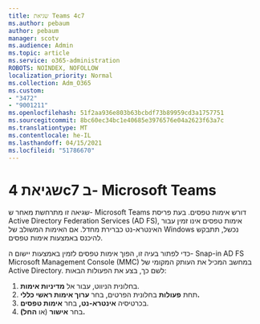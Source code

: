 ```yaml
---
title: שגיאת Teams 4c7
ms.author: pebaum
author: pebaum
manager: scotv
ms.audience: Admin
ms.topic: article
ms.service: o365-administration
ROBOTS: NOINDEX, NOFOLLOW
localization_priority: Normal
ms.collection: Adm_O365
ms.custom:
- "3472"
- "9001211"
ms.openlocfilehash: 51f2aa936e803b63bcbdf73b89959cd3a1757751
ms.sourcegitcommit: 8bc60ec34bc1e40685e3976576e04a2623f63a7c
ms.translationtype: MT
ms.contentlocale: he-IL
ms.lasthandoff: 04/15/2021
ms.locfileid: "51786670"
---
```

# <a name="4c7-error-in-microsoft-teams"></a>שגיאת 4c7 ב- Microsoft Teams

שגיאה זו מתרחשת מאחר ש- Microsoft Teams דורש אימות טפסים. בעת פריסת Active Directory Federation Services (AD FS), אימות טפסים אינו זמין עבור האינטרא-נט כברירת מחדל. אם האימות המשולב של Windows נכשל, תתבקש להיכנס באמצעות אימות טפסים.

כדי לפתור בעיה זו, הפוך אימות טפסים לזמין באמצעות יישום ה- Snap-in AD FS Microsoft Management Console (MMC) במחשב המכיל את העותק המקומי של Active Directory. לשם כך, בצע את הפעולות הבאות: 

1. בחלונית הניווט, עבור אל **מדיניות אימות**.
2. תחת **פעולות** בחלונית הפרטים, בחר **ערוך אימות ראשי כללי.**
3. בכרטיסיה **אינטרא-נט,** בחר **אימות טפסים**.
4. בחר **אישור** (או **החל).**